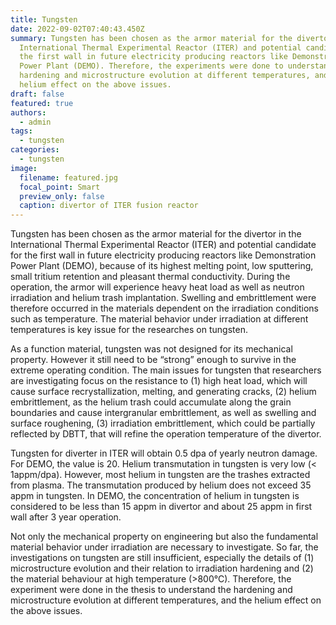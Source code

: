 ```yaml
---
title: Tungsten
date: 2022-09-02T07:40:43.450Z
summary: Tungsten has been chosen as the armor material for the divertor in the
  International Thermal Experimental Reactor (ITER) and potential candidate for
  the first wall in future electricity producing reactors like Demonstration
  Power Plant (DEMO). Therefore, the experiments were done to understand the
  hardening and microstructure evolution at different temperatures, and the
  helium effect on the above issues.
draft: false
featured: true
authors:
  - admin
tags:
  - tungsten
categories:
  - tungsten
image:
  filename: featured.jpg
  focal_point: Smart
  preview_only: false
  caption: divertor of ITER fusion reactor
---
```

Tungsten has been chosen as the armor material for the divertor in the International Thermal Experimental Reactor (ITER) and potential candidate for the first wall in future electricity producing reactors like Demonstration Power Plant (DEMO), because of  its highest melting point, low sputtering, small tritium retention and pleasant thermal conductivity. During the operation, the armor will experience heavy heat load as well as neutron irradiation and helium trash implantation. Swelling and embrittlement were therefore occurred in the materials dependent on the irradiation conditions such as temperature. The material behavior under irradiation at different temperatures is key issue for the researches on tungsten.

As a function material, tungsten was not designed for its mechanical property. However it still need to be “strong” enough to survive in the extreme operating condition. The main issues for tungsten that researchers are investigating focus on the resistance to (1) high heat load, which will cause surface recrystallization, melting, and generating cracks, (2) helium embrittlement, as the helium trash could accumulate along the grain boundaries and cause intergranular embrittlement, as well as swelling and surface roughening, (3) irradiation embrittlement, which could be partially reflected by DBTT, that will refine the operation temperature of the divertor. 

Tungsten for diverter in ITER will obtain 0.5 dpa of yearly neutron damage. For DEMO, the value is 20. Helium transmutation in tungsten is very low (< 1appm/dpa). However, most helium in tungsten are the trashes extracted from plasma. The transmutation produced by helium does not exceed 35 appm in tungsten. In DEMO, the concentration of helium in tungsten is considered to be less than 15 appm in divertor and about 25 appm in first wall after 3 year operation.

Not only the mechanical property on engineering but also the fundamental material behavior under irradiation are necessary to investigate. So far, the investigations on tungsten are still insufficient, especially the details of (1) microstructure evolution and their relation to irradiation hardening and (2) the material behaviour at high temperature (>800°C). Therefore, the experiment were done in the thesis to understand the hardening and microstructure evolution at different temperatures, and the helium effect on the above issues.